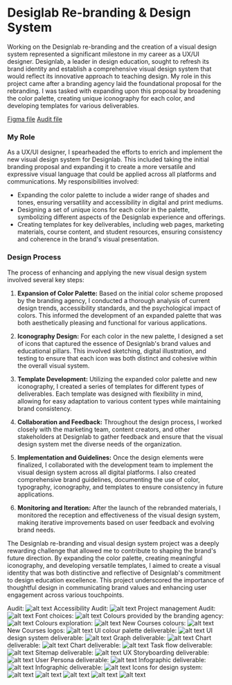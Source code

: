# Desiglab Re-branding & Design System

Working on the Designlab re-branding and the creation of a visual design system represented a significant milestone in my career as a UX/UI designer. Designlab, a leader in design education, sought to refresh its brand identity and establish a comprehensive visual design system that would reflect its innovative approach to teaching design. My role in this project came after a branding agency laid the foundational proposal for the rebranding. I was tasked with expanding upon this proposal by broadening the color palette, creating unique iconography for each color, and developing templates for various deliverables.

[Figma file](https://www.figma.com/file/xhqvOUZQuRLEuOssRdMKKZ/Designlab-Rebranding?type=design&node-id=2%3A472&mode=design&t=OBH1Dq1IFmGUF2nh-1)
[Audit file](https://www.figma.com/file/X2FwNfbUFpHojzjW5LN0Kb/FUTURE-BACKCASTING?type=whiteboard&node-id=0%3A1&t=aIwwEUnvK580SO1S-1)


### My Role

As a UX/UI designer, I spearheaded the efforts to enrich and implement the new visual design system for Designlab. This included taking the initial branding proposal and expanding it to create a more versatile and expressive visual language that could be applied across all platforms and communications. My responsibilities involved:

- Expanding the color palette to include a wider range of shades and tones, ensuring versatility and accessibility in digital and print mediums.
- Designing a set of unique icons for each color in the palette, symbolizing different aspects of the Designlab experience and offerings.
- Creating templates for key deliverables, including web pages, marketing materials, course content, and student resources, ensuring consistency and coherence in the brand's visual presentation.

### Design Process

The process of enhancing and applying the new visual design system involved several key steps:

1. **Expansion of Color Palette:** Based on the initial color scheme proposed by the branding agency, I conducted a thorough analysis of current design trends, accessibility standards, and the psychological impact of colors. This informed the development of an expanded palette that was both aesthetically pleasing and functional for various applications.

2. **Iconography Design:** For each color in the new palette, I designed a set of icons that captured the essence of Designlab's brand values and educational pillars. This involved sketching, digital illustration, and testing to ensure that each icon was both distinct and cohesive within the overall visual system.

3. **Template Development:** Utilizing the expanded color palette and new iconography, I created a series of templates for different types of deliverables. Each template was designed with flexibility in mind, allowing for easy adaptation to various content types while maintaining brand consistency.

4. **Collaboration and Feedback:** Throughout the design process, I worked closely with the marketing team, content creators, and other stakeholders at Designlab to gather feedback and ensure that the visual design system met the diverse needs of the organization.

5. **Implementation and Guidelines:** Once the design elements were finalized, I collaborated with the development team to implement the visual design system across all digital platforms. I also created comprehensive brand guidelines, documenting the use of color, typography, iconography, and templates to ensure consistency in future applications.

6. **Monitoring and Iteration:** After the launch of the rebranded materials, I monitored the reception and effectiveness of the visual design system, making iterative improvements based on user feedback and evolving brand needs.

The Designlab re-branding and visual design system project was a deeply rewarding challenge that allowed me to contribute to shaping the brand's future direction. By expanding the color palette, creating meaningful iconography, and developing versatile templates, I aimed to create a visual identity that was both distinctive and reflective of Designlab's commitment to design education excellence. This project underscored the importance of thoughtful design in communicating brand values and enhancing user engagement across various touchpoints.

Audit:
![alt text](doc/24.png)
Accessibility Audit:
![alt text](doc/25.png)
Project management Audit:
![alt text](doc/01.jpg)
Font choices:
![alt text](doc/02.jpg)
Colours provided by the branding agency:
![alt text](doc/03.jpg)
Colours exploration:
![alt text](doc/04.jpg)
New Courses colours:
![alt text](doc/05.jpg)
New Courses logos:
![alt text](doc/06.jpg)
UI colour palette deliverable:
![alt text](doc/08.jpg)
UI design system deliverable:
![alt text](doc/09.jpg)
Graph deliverable:
![alt text](doc/10.jpg)
Chart deliverable:
![alt text](doc/11.jpg)
Chart deliverable:
![alt text](doc/12.jpg)
Task flow deliverable:
![alt text](doc/13.jpg)
Sitemap deliverable:
![alt text](doc/14.jpg)
UX Storyboarding deliverable:
![alt text](doc/15.jpg)
User Persona deliverable:
![alt text](doc/16.jpg)
Infographic deliverable:
![alt text](doc/17.jpg)
Infographic deliverable:
![alt text](doc/18.jpg)
Icons for design system:
![alt text](doc/19.png)
![alt text](doc/20.png)
![alt text](doc/21.png)
![alt text](doc/22.png)
![alt text](doc/23.png)
